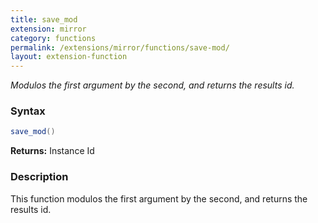 ```yaml
---
title: save_mod
extension: mirror
category: functions
permalink: /extensions/mirror/functions/save-mod/
layout: extension-function
---
```


_Modulos the first argument by the second, and returns the results id._

### Syntax ###
```cs
save_mod()
```

**Returns:** Instance Id

### Description

This function modulos the first argument by the second, and returns the results id. 

